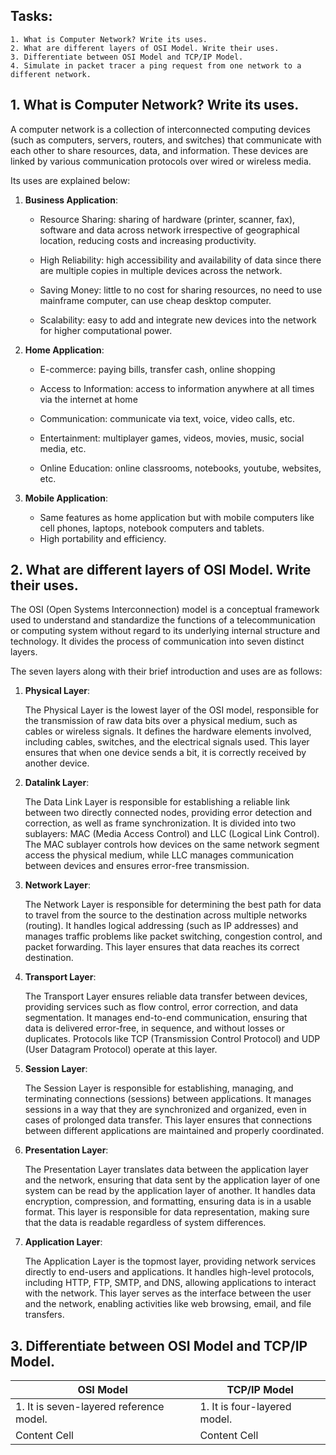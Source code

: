 ## Tasks:
    1. What is Computer Network? Write its uses.
    2. What are different layers of OSI Model. Write their uses.
    3. Differentiate between OSI Model and TCP/IP Model.
    4. Simulate in packet tracer a ping request from one network to a different network.
  
## 1. What is Computer Network? Write its uses.

A computer network is a collection of interconnected computing devices (such as computers, servers, routers, and switches) that communicate with each other to share resources, data, and information. These devices are linked by various communication protocols over wired or wireless media.

Its uses are explained below:

1. **Business Application**:
   
    - Resource Sharing: sharing of hardware (printer, scanner, fax), software and data across network irrespective of geographical location, reducing costs and increasing productivity.
   
    - High Reliability: high accessibility and availability of data since there are multiple copies in multiple devices across the network.
   
    - Saving Money: little to no cost for sharing resources, no need to use mainframe computer, can use cheap desktop computer.
   
    - Scalability: easy to add and integrate new devices into the network for higher computational power.

2. **Home Application**:

    - E-commerce: paying bills, transfer cash, online shopping
      
    - Access to Information: access to information anywhere at all times via the internet at home
      
    - Communication: communicate via text, voice, video calls, etc.
      
    - Entertainment: multiplayer games, videos, movies, music, social media, etc.
      
    - Online Education: online classrooms, notebooks, youtube, websites, etc.
      
3. **Mobile Application**:
   
    - Same features as home application but with mobile computers like cell phones, laptops, notebook computers and tablets.
    - High portability and efficiency.
 
## 2. What are different layers of OSI Model. Write their uses.

The OSI (Open Systems Interconnection) model is a conceptual framework used to understand and standardize the functions of a telecommunication or computing system without regard to its underlying internal structure and technology. It divides the process of communication into seven distinct layers.

The seven layers along with their brief introduction and uses are as follows:

1. **Physical Layer**:

    The Physical Layer is the lowest layer of the OSI model, responsible for the transmission of raw data bits over a physical medium, such as cables or wireless signals. It defines the hardware elements involved, including cables, switches, and the electrical signals used. This layer ensures that when one device sends a bit, it is correctly received by another device.
2. **Datalink Layer**:

    The Data Link Layer is responsible for establishing a reliable link between two directly connected nodes, providing error detection and correction, as well as frame synchronization. It is divided into two sublayers: MAC (Media Access Control) and LLC (Logical Link Control). The MAC sublayer controls how devices on the same network segment access the physical medium, while LLC manages communication between devices and ensures error-free transmission.
3. **Network Layer**:

    The Network Layer is responsible for determining the best path for data to travel from the source to the destination across multiple networks (routing). It handles logical addressing (such as IP addresses) and manages traffic problems like packet switching, congestion control, and packet forwarding. This layer ensures that data reaches its correct destination.
4. **Transport Layer**:

    The Transport Layer ensures reliable data transfer between devices, providing services such as flow control, error correction, and data segmentation. It manages end-to-end communication, ensuring that data is delivered error-free, in sequence, and without losses or duplicates. Protocols like TCP (Transmission Control Protocol) and UDP (User Datagram Protocol) operate at this layer.
5. **Session Layer**:

    The Session Layer is responsible for establishing, managing, and terminating connections (sessions) between applications. It manages sessions in a way that they are synchronized and organized, even in cases of prolonged data transfer. This layer ensures that connections between different applications are maintained and properly coordinated.
6. **Presentation Layer**:

    The Presentation Layer translates data between the application layer and the network, ensuring that data sent by the application layer of one system can be read by the application layer of another. It handles data encryption, compression, and formatting, ensuring data is in a usable format. This layer is responsible for data representation, making sure that the data is readable regardless of system differences.
7. **Application Layer**:

    The Application Layer is the topmost layer, providing network services directly to end-users and applications. It handles high-level protocols, including HTTP, FTP, SMTP, and DNS, allowing applications to interact with the network. This layer serves as the interface between the user and the network, enabling activities like web browsing, email, and file transfers.

## 3. Differentiate between OSI Model and TCP/IP Model.

| OSI Model | TCP/IP Model |
| ------------- | ------------- |
| 1. It is seven-layered reference model. | 1. It is four-layered model. |
| Content Cell  | Content Cell  |
